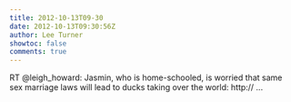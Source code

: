 ```yaml
---
title: 2012-10-13T09-30
date: 2012-10-13T09:30:56Z
author: Lee Turner
showtoc: false
comments: true
---
```


RT @leigh_howard: Jasmin, who is home-schooled, is worried that same sex marriage laws will lead to ducks taking over the world: http:// ...


